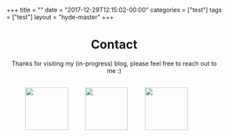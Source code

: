 +++
title = ""
date = "2017-12-29T12:15:02-00:00"
categories = ["test"]
tags = ["test"]
layout = "hyde-master"
+++

<!DOCTYPE HTML>
<style>
    .a {
        text-decoration: none;
    }
    .middle > * {
        text-align: center;
    }
</style>
<html>
	<head>
		<meta http-equiv="Content-Type" content="text/html; charset=UTF-8"/>
        <h1 style="text-align:center">Contact</h1>
    </head>
	<body>
        <div class="middle">
            <p> Thanks for visiting my (in-progress) blog, please feel free to reach out to me :) </p>
            <br>
            <div class="middle">
                 <a style="text-decoration: none" href="https://www.linkedin.com/in/eduard-le-roux-67608981/">
                    <img src="../icons/contact/linkedin_icon.png"  width=100" height="100"> &emsp; &emsp;
                </a>
                <a style="text-decoration: none" href="mailto:eduardleroux1@gmail.com">
                    <img src="../icons/contact/email_icon.png"  width=100" height="100"> &emsp; &emsp;
                </a>
                <a style="text-decoration: none" href="https://twitter.com/Eddieldnt">
                    <img src="../icons/contact/twitter_icon.png"  width=100" height="100"> &emsp; &emsp;
                </a>
            </div>
        </div>
	</body>
</html>
